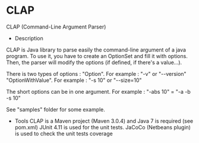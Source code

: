 CLAP
====

CLAP (Command-Line Argument Parser)

- Description

CLAP is Java library to parse easily the command-line argument of a java program.
To use it, you have to create an OptionSet and fill it with options.
Then, the parser will modify the options (if defined, if there's a value...).

There is two types of options : 
  "Option". For example : "-v" or "--version"
  "OptionWithValue". For example : "-s 10" or "--size=10"
  
The short options can be in one argument. For example : "-abs 10" = "-a -b -s 10"

See "samples" folder for some example.


- Tools
CLAP is a Maven project (Maven 3.0.4) and Java 7 is required (see pom.xml)
JUnit 4.11 is used for the unit tests.
JaCoCo (Netbeans plugin) is used to check the unit tests coverage
